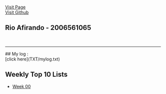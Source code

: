 [Visit Page](https://rioafirando.github.io/os202/)<br>
[Visit Github](https://github.com/rioafirando/os202)

## Rio Afirando - 2006561065
<br>
<hr>
## My log :<br>
[click here](TXT/mylog.txt)

## Weekly Top 10 Lists
* [Week 00](W00/)
